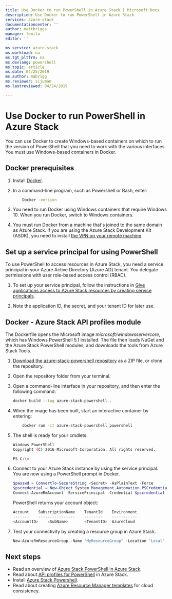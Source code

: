 ```yaml
---
title: Use Docker to run PowerShell in Azure Stack | Microsoft Docs
description: Use Docker to run PowerShell in Azure Stack
services: azure-stack
documentationcenter: ''
author: mattbriggs
manager: femila
editor: ''

ms.service: azure-stack
ms.workload: na
ms.tgt_pltfrm: na
ms.devlang: powershell
ms.topic: article
ms.date: 04/25/2019
ms.author: mabrigg
ms.reviewer: sijuman
ms.lastreviewed: 04/24/2019

---
```

# Use Docker to run PowerShell in Azure Stack

You can use Docker to create Windows-based containers on which to run the version of PowerShell that you need to work with the various interfaces. You must use Windows-based containers in Docker.

## Docker prerequisites

1. Install [Docker](https://docs.docker.com/install/).

1. In a command-line program, such as Powershell or Bash, enter:

    ```bash
        Docker -version
    ```

1. You need to run Docker using Windows containers that require Windows 10. When you run Docker, switch to Windows containers.

1. You must run Docker from a machine that's joined to the same domain as Azure Stack. If you are using the Azure Stack Development Kit (ASDK), you need to install [the VPN on your remote machine](azure-stack-connect-azure-stack.md#connect-to-azure-stack-with-vpn).

## Set up a service principal for using PowerShell

To use PowerShell to access resources in Azure Stack, you need a service principal in your Azure Active Directory (Azure AD) tenant. You delegate permissions with user role-based access control (RBAC).

1. To set up your service principal, follow the instructions in [Give applications access to Azure Stack resources by creating service principals](azure-stack-create-service-principals.md).

2. Note the application ID, the secret, and your tenant ID for later use.

## Docker - Azure Stack API profiles module

The Dockerfile opens the Microsoft image *microsoft/windowsservercore*, which has Windows PowerShell 5.1 installed. The file then loads NuGet and the Azure Stack PowerShell modules, and downloads the tools from Azure Stack Tools.

1. [Download the azure-stack-powershell repository](https://github.com/mattbriggs/azure-stack-powershell) as a ZIP file, or clone the repository.

2. Open the repository folder from your terminal.

3. Open a command-line interface in your repository, and then enter the following command:

    ```bash  
    docker build --tag azure-stack-powershell .
    ```

4. When the image has been built, start an interactive container by entering:

    ```bash  
        docker run -it azure-stack-powershell powershell
    ```

5. The shell is ready for your cmdlets.

    ```bash
    Windows PowerShell
    Copyright (C) 2016 Microsoft Corporation. All rights reserved.

    PS C:\>
    ```

6. Connect to your Azure Stack instance by using the service principal. You are now using a PowerShell prompt in Docker. 

    ```powershell
    $passwd = ConvertTo-SecureString <Secret> -AsPlainText -Force
    $pscredential = New-Object System.Management.Automation.PSCredential('<ApplicationID>', $passwd)
    Connect-AzureRmAccount -ServicePrincipal -Credential $pscredential -TenantId <TenantID>
    ```

   PowerShell returns your account object:

    ```powershell  
    Account    SubscriptionName    TenantId    Environment
    -------    ----------------    --------    -----------
    <AccountID>    <SubName>       <TenantID>  AzureCloud
    ```

7. Test your connectivity by creating a resource group in Azure Stack.

    ```powershell  
    New-AzureRmResourceGroup -Name "MyResourceGroup" -Location "Local"
    ```

## Next steps

-  Read an overview of [Azure Stack PowerShell in Azure Stack](azure-stack-powershell-overview.md).
- Read about [API profiles for PowerShell](azure-stack-version-profiles.md) in Azure Stack.
- Install [Azure Stack Powershell](../operator/azure-stack-powershell-install.md).
- Read about creating [Azure Resource Manager templates](azure-stack-develop-templates.md) for cloud consistency.